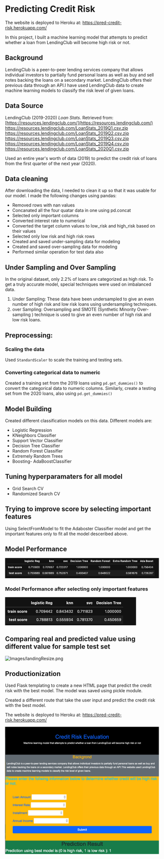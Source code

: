 # Predicting Credit Risk
The website is deployed to Heroku at: https://pred-credit-risk.herokuapp.com/


In this project, I built a machine learning model that attempts to predict whether a loan from LendingClub will become high risk or not.


## Background
LendingClub is a peer-to-peer lending services company that allows individual investors to partially fund personal loans as well as buy and sell notes backing the loans on a secondary market. LendingClub offers their previous data through an API.I have used LendingClub data to create machine learning models to classify the risk level of given loans.

## Data Source
LendingClub (2019-2020) _Loan Stats_. Retrieved from: [https://resources.lendingclub.com/](https://resources.lendingclub.com/)
https://resources.lendingclub.com/LoanStats_2019Q1.csv.zip
https://resources.lendingclub.com/LoanStats_2019Q2.csv.zip
https://resources.lendingclub.com/LoanStats_2019Q3.csv.zip
https://resources.lendingclub.com/LoanStats_2019Q4.csv.zip
https://resources.lendingclub.com/LoanStats_2020Q1.csv.zip

Used an entire year's worth of data (2019) to predict the credit risk of loans from the first quarter of the next year (2020).

## Data cleaning
After downloading the data, I needed to clean it up so that it was usable for our model. I made the following changes using pandas:

* Removed rows with nan values
* Concanated all the four quatar data in one using pd.concat
* Selected only important columns
* Converted interest rate to numerical
* Converted the target column values to low_risk and high_risk based on their values
* Selected only low risk and high risk rows
* Created  and saved under-sampling data for modeling
* Created  and saved over-sampling data for modeling
* Performed similar operation for test data also

## Under Sampling and Over Sampling
In the original dataset, only 2.2% of loans are categorized as high risk. To get a truly accurate model, special techniques were used on imbalanced data.
1. Under Sampling: These data have been undersampled to give an even number of high risk and low risk loans using undersampling techniques.   
2. over Sampling: Oversampling and SMOTE (Synthetic Minority Over-sampling ) technique is  used to give an even number of high risk and low risk loans.  

## Preprocessing: 
### Scaling the data
Used `StandardScaler` to scale the training and testing sets. 
### Converting categorical data to numeric
Created a training set from the 2019 loans using `pd.get_dummies()` to convert the categorical data to numeric columns. Similarly, create a testing set from the 2020 loans, also using `pd.get_dummies()`

## Model Building
Created different classification models on this data. Different models are:
* Logistic Regression
* KNeighbors Classifier
* Support Vector Classifier
* Decision Tree Classifier
* Random Forest Classifier
* Extremely Random Trees
* Boosting- AdaBoostClassifier


## Tuning hyperparamaters for all model
* Grid Search CV
* Randomized Search CV

## Trying to improve score by selecting important features 
Using SelectFromModel to fit the Adaboster Classifier model and get the important features only to fit all the model desceribed above.

## Model Performance

![Images3](Images/per1.png)

### Model Performance after selecting only important features

![Images2](Images/per2.png)

## Comparing real and predicted value using different value for sample test set
![Images/landingResize.png](Images/pred.png)

## Productionization
Used Flask templating to create a new HTML page that predict the credit risk with the best model. The model was saved using pickle module.

Created a different route that take the user input and predict the credit risk with the best model.

The website is deployed to Heroku at: https://pred-credit-risk.herokuapp.com/


![Images6.png](Images/credit.png)